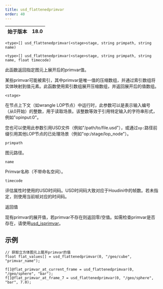 ```yaml
---
title: usd_flattenedprimvar
order: 40
---
```


| 始于版本 | 18.0 |
| --- | --- |

`<type>[] usd_flattenedprimvar(<stage>stage, string primpath, string name)`

`<type>[] usd_flattenedprimvar(<stage>stage, string primpath, string name, float timecode)`

此函数返回指定图元上展开后的primvar值。

某些primvar可能被索引，其中primvar是唯一值的压缩数组，并通过索引数组将实体映射到值元素。此函数使用索引数组展开压缩数组，并返回展开后的值数组。

`<stage>`

在节点上下文（如wrangle LOP节点）中运行时，此参数可以是表示输入编号（从0开始）的整数，用于读取场景。该整数等效于引用特定输入的字符串形式，例如"opinput:0"。

您也可以使用此参数引用USD文件（例如"/path/to/file.usd"），或通过`op:`路径前缀引用其他LOP节点的已处理场景（例如"op:/stage/lop_node"）。

`primpath`

图元路径。

`name`

Primvar名称（不带命名空间）。

`timecode`

评估属性时使用的USD时间码。USD时间码大致对应于Houdini中的帧数。若未指定，则使用当前帧对应的时间码。

返回值

现有primvar的展开值，若primvar不存在则返回零/空值。如需检查primvar是否存在，请使用[usd_isprimvar](/zh-cn/houdini-vex/usd/usd_isprimvar "检查图元是否具有指定名称的primvar")。

## 示例

```vex
// 获取立方体图元上展开primvar的值
float flat_values[] = usd_flattenedprimvar(0, "/geo/cube", "primvar_name");

f[]@flat_primvar_at_current_frame = usd_flattenedprimvar(0, "/geo/sphere", "bar");
f[]@flat_primvar_at_frame_7 = usd_flattenedprimvar(0, "/geo/sphere", "bar", 7.0);
```
